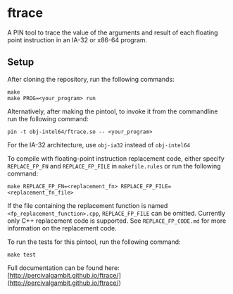 ftrace
======

A PIN tool to trace the value of the arguments and result of each floating point instruction in an IA-32 or x86-64 program.

Setup
-----

After cloning the repository, run the following commands:

    make
    make PROG=<your_program> run

Alternatively, after making the pintool, to invoke it from the commandline run the following command:

    pin -t obj-intel64/ftrace.so -- <your_program>

For the IA-32 architecture, use `obj-ia32` instead of `obj-intel64`

To compile with floating-point instruction replacement code, either specify `REPLACE_FP_FN` and `REPLACE_FP_FILE` in `makefile.rules` or run the following command:

    make REPLACE_FP_FN=<replacement_fn> REPLACE_FP_FILE=<replacement_fn_file>

If the file containing the replacement function is named `<fp_replacement_function>.cpp`, `REPLACE_FP_FILE` can be omitted. Currently only C++ replacement code is supported. See `REPLACE_FP_CODE.md` for more information on the replacement code.

To run the tests for this pintool, run the following command:

    make test

Full documentation can be found here: [http://percivalgambit.github.io/ftrace/] (http://percivalgambit.github.io/ftrace/)
